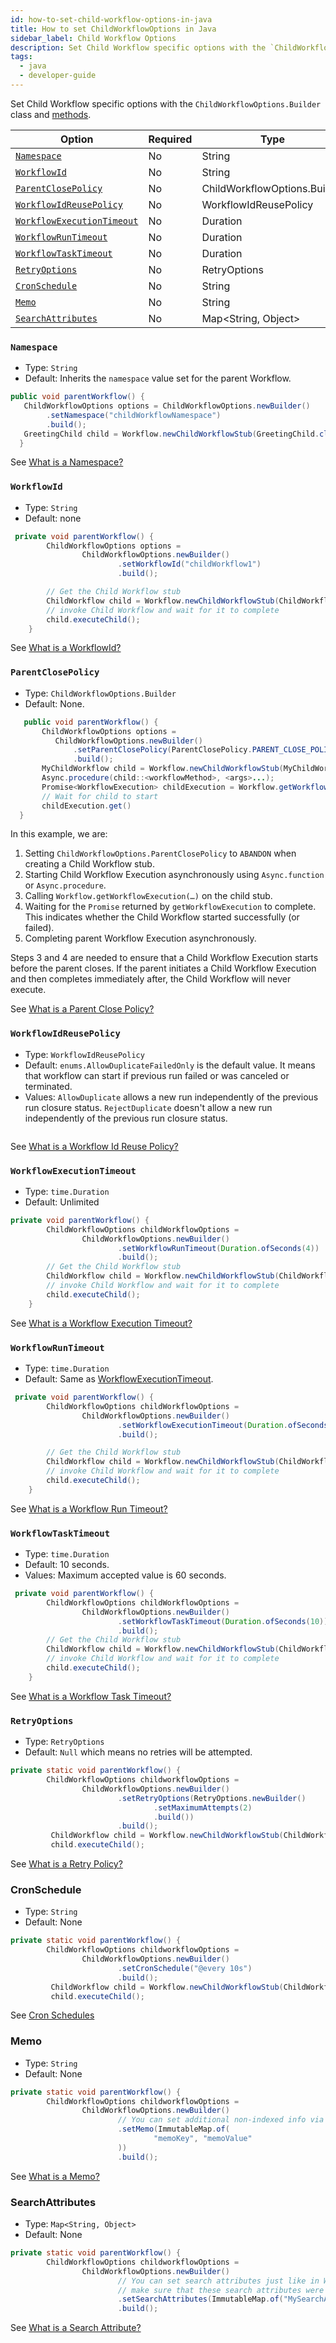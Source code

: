 ```yaml
---
id: how-to-set-child-workflow-options-in-java
title: How to set ChildWorkflowOptions in Java
sidebar_label: Child Workflow Options
description: Set Child Workflow specific options with the `ChildWorkflowOptions` class.
tags:
  - java
  - developer-guide
---
```


Set Child Workflow specific options with the `ChildWorkflowOptions.Builder` class and [methods](https://www.javadoc.io/static/io.temporal/temporal-sdk/1.8.0/io/temporal/workflow/ChildWorkflowOptions.Builder.html).

| Option                                                  | Required | Type                         |
| ------------------------------------------------------- | -------- | ---------------------------- |
| [`Namespace`](#namespace)                               | No       | String                       |
| [`WorkflowId`](#workflowId)                             | No       | String                       |
| [`ParentClosePolicy`](#parentclosepolicy)               | No       | ChildWorkflowOptions.Builder |
| [`WorkflowIdReusePolicy`](#workflowidreusepolicy)       | No       | WorkflowIdReusePolicy        |
| [`WorkflowExecutionTimeout`](#workflowexecutiontimeout) | No       | Duration                     |
| [`WorkflowRunTimeout`](#workflowruntimeout)             | No       | Duration                     |
| [`WorkflowTaskTimeout`](#workflowtasktimeout)           | No       | Duration                     |
| [`RetryOptions`](#retryoptions)                         | No       | RetryOptions                 |
| [`CronSchedule`](#cronschedule)                         | No       | String                       |
| [`Memo`](#memo)                                         | No       | String                       |
| [`SearchAttributes`](#searchattributes)                 | No       | Map<String, Object>          |

### `Namespace`

- Type: `String`
- Default: Inherits the `namespace` value set for the parent Workflow.

```java
public void parentWorkflow() {
   ChildWorkflowOptions options = ChildWorkflowOptions.newBuilder()
        .setNamespace("childWorkflowNamespace")
        .build();
   GreetingChild child = Workflow.newChildWorkflowStub(GreetingChild.class, options);
  }
```

See [What is a Namespace?](/docs/concepts/what-is-a-namespace)

### `WorkflowId`

- Type: `String`
- Default: none

```java
 private void parentWorkflow() {
        ChildWorkflowOptions options =
                ChildWorkflowOptions.newBuilder()
                        .setWorkflowId("childWorkflow1")
                        .build();

        // Get the Child Workflow stub
        ChildWorkflow child = Workflow.newChildWorkflowStub(ChildWorkflow.class, childWorkflowOptions);
        // invoke Child Workflow and wait for it to complete
        child.executeChild();
    }
```

See [What is a WorkflowId?](/docs/concepts/what-is-a-workflow-id)

### `ParentClosePolicy`

- Type: `ChildWorkflowOptions.Builder`
- Default: None.

```java
   public void parentWorkflow() {
       ChildWorkflowOptions options =
          ChildWorkflowOptions.newBuilder()
              .setParentClosePolicy(ParentClosePolicy.PARENT_CLOSE_POLICY_ABANDON)
              .build();
       MyChildWorkflow child = Workflow.newChildWorkflowStub(MyChildWorkflow.class, options);
       Async.procedure(child::<workflowMethod>, <args>...);
       Promise<WorkflowExecution> childExecution = Workflow.getWorkflowExecution(child);
       // Wait for child to start
       childExecution.get()
  }
```

In this example, we are:

1. Setting `ChildWorkflowOptions.ParentClosePolicy` to `ABANDON` when creating a Child Workflow stub.
2. Starting Child Workflow Execution asynchronously using `Async.function` or `Async.procedure`.
3. Calling `Workflow.getWorkflowExecution(…)` on the child stub.
4. Waiting for the `Promise` returned by `getWorkflowExecution` to complete.
   This indicates whether the Child Workflow started successfully (or failed).
5. Completing parent Workflow Execution asynchronously.

Steps 3 and 4 are needed to ensure that a Child Workflow Execution starts before the parent closes.
If the parent initiates a Child Workflow Execution and then completes immediately after, the Child Workflow will never execute.

See [What is a Parent Close Policy?](/docs/concepts/what-is-a-parent-close-policy)

### `WorkflowIdReusePolicy`

- Type: `WorkflowIdReusePolicy`
- Default: `enums.AllowDuplicateFailedOnly` is the default value. It means that workflow can start if previous run failed or was canceled or terminated.
- Values: `AllowDuplicate` allows a new run independently of the previous run closure status.
  `RejectDuplicate` doesn't allow a new run independently of the previous run closure status.

```java

```

See [What is a Workflow Id Reuse Policy?](/docs/concepts/what-is-a-workflow-id-reuse-policy)

### `WorkflowExecutionTimeout`

- Type: `time.Duration`
- Default: Unlimited

```java
private void parentWorkflow() {
        ChildWorkflowOptions childWorkflowOptions =
                ChildWorkflowOptions.newBuilder()
                        .setWorkflowRunTimeout(Duration.ofSeconds(4))
                        .build();
        // Get the Child Workflow stub
        ChildWorkflow child = Workflow.newChildWorkflowStub(ChildWorkflow.class, childWorkflowOptions);
        // invoke Child Workflow and wait for it to complete
        child.executeChild();
    }
```

See [What is a Workflow Execution Timeout?](/docs/concepts/what-is-a-workflow-execution-timeout)

### `WorkflowRunTimeout`

- Type: `time.Duration`
- Default: Same as [WorkflowExecutionTimeout](#WorkflowExecutionTimeout).

```java
 private void parentWorkflow() {
        ChildWorkflowOptions childWorkflowOptions =
                ChildWorkflowOptions.newBuilder()
                        .setWorkflowExecutionTimeout(Duration.ofSeconds(10))
                        .build();

        // Get the Child Workflow stub
        ChildWorkflow child = Workflow.newChildWorkflowStub(ChildWorkflow.class, childWorkflowOptions);
        // invoke Child Workflow and wait for it to complete
        child.executeChild();
    }
```

See [What is a Workflow Run Timeout?](/docs/concepts/what-is-a-workflow-run-timeout)

### `WorkflowTaskTimeout`

- Type: `time.Duration`
- Default: 10 seconds.
- Values: Maximum accepted value is 60 seconds.

```java
 private void parentWorkflow() {
        ChildWorkflowOptions childWorkflowOptions =
                ChildWorkflowOptions.newBuilder()
                        .setWorkflowTaskTimeout(Duration.ofSeconds(10))
                        .build();
        // Get the Child Workflow stub
        ChildWorkflow child = Workflow.newChildWorkflowStub(ChildWorkflow.class, childWorkflowOptions);
        // invoke Child Workflow and wait for it to complete
        child.executeChild();
    }
```

See [What is a Workflow Task Timeout?](/docs/concepts/what-is-a-workflow-task-timeout)

### `RetryOptions`

- Type: `RetryOptions`
- Default: `Null` which means no retries will be attempted.

```java
private static void parentWorkflow() {
        ChildWorkflowOptions childworkflowOptions =
                ChildWorkflowOptions.newBuilder()
                        .setRetryOptions(RetryOptions.newBuilder()
                                .setMaximumAttempts(2)
                                .build())
                        .build();
         ChildWorkflow child = Workflow.newChildWorkflowStub(ChildWorkflow.class, ChildworkflowOptions);
         child.executeChild();
```

See [What is a Retry Policy?](/docs/concepts/what-is-a-retry-policy)

### CronSchedule

- Type: `String`
- Default: None

```java
private static void parentWorkflow() {
        ChildWorkflowOptions childworkflowOptions =
                ChildWorkflowOptions.newBuilder()
                        .setCronSchedule("@every 10s")
                        .build();
         ChildWorkflow child = Workflow.newChildWorkflowStub(ChildWorkflow.class, ChildworkflowOptions);
         child.executeChild();
```

See [Cron Schedules](/docs/concepts/what-is-a-temporal-cron-job#cron-schedules)

### Memo

- Type: `String`
- Default: None

```java
private static void parentWorkflow() {
        ChildWorkflowOptions childworkflowOptions =
                ChildWorkflowOptions.newBuilder()
                        // You can set additional non-indexed info via memo
                        .setMemo(ImmutableMap.of(
                                "memoKey", "memoValue"
                        ))
                        .build();
```

See [What is a Memo?](/docs/concepts/what-is-a-memo)

### SearchAttributes

- Type: `Map<String, Object>`
- Default: None

```java
private static void parentWorkflow() {
        ChildWorkflowOptions childworkflowOptions =
                ChildWorkflowOptions.newBuilder()
                        // You can set search attributes just like in WorkflowOptions
                        // make sure that these search attributes were added before
                        .setSearchAttributes(ImmutableMap.of("MySearchAttributeNAme", "value"))
                        .build();
```

See [What is a Search Attribute?](/docs/concepts/what-is-a-search-attribute)

